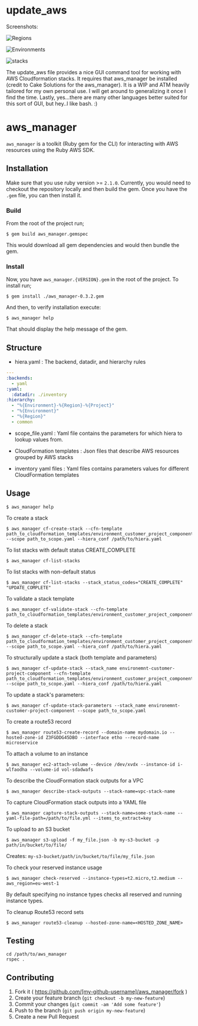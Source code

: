 # update_aws
Screenshots:

![Regions](https://user-images.githubusercontent.com/22456127/43998358-19670d96-9dc2-11e8-8b49-0d5c7d556a27.png)


![Environments](https://user-images.githubusercontent.com/22456127/43998359-259d9e4a-9dc2-11e8-9d1d-173f07ea4fb0.png)


![stacks](https://user-images.githubusercontent.com/22456127/43998363-4856d28a-9dc2-11e8-8d04-f8f4d2ed9811.png)


The update_aws file provides a nice GUI command tool for working with AWS Cloudformation stacks.  It requires that aws_manager be installed (credit to Cake Solutions for the aws_manager). It is a WIP and ATM heavily tailored for my own personal use.  I will get around to generalizing it once I find the time. Lastly, yes...there are many other languages better suited for this sort of GUI, but hey..I like bash. :)

# aws_manager
`aws_manager` is a toolkit (Ruby gem for the CLI) for interacting with AWS resources using the Ruby AWS SDK.

## Installation

Make sure that you use ruby version >= `2.1.0`. Currently, you would need to checkout the repository locally and then build the gem. Once you have the `.gem` file, you can then install it.

### Build

From the root of the project run;
```shell
$ gem build aws_manager.gemspec
```

This would download all gem dependencies and would then bundle the gem.

### Install

Now, you have `aws_manager.{VERSION}.gem` in the root of the project. To install run;

```shell
$ gem install ./aws_manager-0.3.2.gem
```

And then, to verify installation execute:

```shell
$ aws_manager help
```

That should display the help message of the gem.

## Structure
* hiera.yaml : The backend, datadir, and hierarchy rules

```yaml
---
:backends:
  - yaml
:yaml:
  :datadir: ./inventory
:hierarchy:
  - "%{Environment}-%{Region}-%{Project}"
  - "%{Environment}"
  - "%{Region}"
  - common

```
* scope_file.yaml : Yaml file contains the parameters for which hiera to lookup values from.

* CloudFormation templates : Json files that describe AWS resources grouped by AWS stacks
* inventory yaml files : Yaml files contains parameters values for different CloudFormation templates

## Usage
```shell
$ aws_manager help
```

To create a stack
```
$ aws_manager cf-create-stack --cfn-template path_to_cloudformation_templates/environment_customer_project_component.json --scope path_to_scope.yaml --hiera_conf /path/to/hiera.yaml
```

To list stacks with default status CREATE_COMPLETE
```shell
$ aws_manager cf-list-stacks
```

To list stacks with non-default status
```shell
$ aws_manager cf-list-stacks --stack_status_codes="CREATE_COMPLETE" "UPDATE_COMPLETE"
```

To validate a stack template
```shell
$ aws_manager cf-validate-stack --cfn-template path_to_cloudformation_templates/environment_customer_project_component.json
```

To delete a stack
```shell
$ aws_manager cf-delete-stack --cfn-template path_to_cloudformation_templates/environment_customer_project_component.json --scope path_to_scope.yaml --hiera_conf /path/to/hiera.yaml
```

To structurally update a stack (both template and parameters)
```shell
$ aws_manager cf-update-stack --stack_name environemnt-customer-project-component --cfn-template path_to_cloudformation_templates/environment_customer_project_component.json --scope path_to_scope.yaml --hiera_conf /path/to/hiera.yaml
```

To update a stack's parameters:
```shell
$ aws_manager cf-update-stack-parameters --stack_name environemnt-customer-project-component --scope path_to_scope.yaml
```

To create a route53 record
```shell
$ aws_manager route53-create-record --domain-name mydomain.io --hosted-zone-id Z3FGDDG45DBO --interface etho --record-name microservice
```

To attach a volume to an instance
```shell
$ aws_manager ec2-attach-volume --device /dev/xvdx --instance-id i-wlfaodha --volume-id vol-sdadwafs
```
To describe the CloudFormation stack outputs for a VPC
```shell
$ aws_manager describe-stack-outputs --stack-name=vpc-stack-name
```

To capture CloudFormation stack outputs into a YAML file
```shell
$ aws_manager capture-stack-outputs --stack-name=some-stack-name --yaml-file-path=/path/to/file.yml --items_to_extract=key
```

To upload to an S3 bucket
```shell
$ aws_manager s3-upload -f my_file.json -b my-s3-bucket -p path/in/bucket/to/file/
```
Creates: `my-s3-bucket/path/in/bucket/to/file/my_file.json`

To check your reserved instance usage
```shell
$ aws_manager check-reserved --instance-types=t2.micro,t2.medium --aws_region=eu-west-1
```
By default specifying no instance types checks all reserved and running instance types.

To cleanup Route53 record sets
```shell
$ aws_manager route53-cleanup --hosted-zone-name=<HOSTED_ZONE_NAME>
```

## Testing
```shell
cd /path/to/aws_manager
rspec .
```

## Contributing

1. Fork it ( https://github.com/[my-github-username]/aws_manager/fork )
2. Create your feature branch (`git checkout -b my-new-feature`)
3. Commit your changes (`git commit -am 'Add some feature'`)
4. Push to the branch (`git push origin my-new-feature`)
5. Create a new Pull Request
